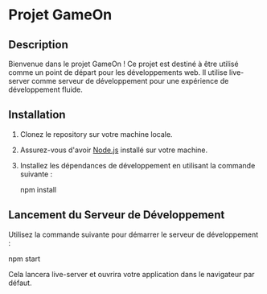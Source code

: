 # Projet GameOn

## Description
Bienvenue dans le projet GameOn ! Ce projet est destiné à être utilisé comme un point de départ pour les développements web. Il utilise live-server comme serveur de développement pour une expérience de développement fluide.

## Installation
1. Clonez le repository sur votre machine locale.
2. Assurez-vous d'avoir [Node.js](https://nodejs.org/) installé sur votre machine.
3. Installez les dépendances de développement en utilisant la commande suivante :
   
   npm install

## Lancement du Serveur de Développement
Utilisez la commande suivante pour démarrer le serveur de développement :

   npm start

Cela lancera live-server et ouvrira votre application dans le navigateur par défaut.
